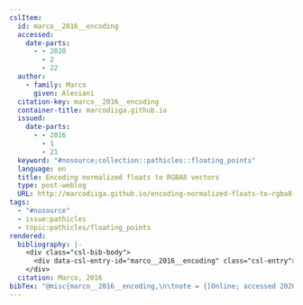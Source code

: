 ```yaml
---
cslItem:
  id: marco__2016__encoding
  accessed:
    date-parts:
      - - 2020
        - 2
        - 22
  author:
    - family: Marco
      given: Alesiani
  citation-key: marco__2016__encoding
  container-title: marcodiiga.github.io
  issued:
    date-parts:
      - - 2016
        - 1
        - 21
  keyword: "#nosource;collection::pathicles::floating_points"
  language: en
  title: Encoding normalized floats to RGBA8 vectors
  type: post-weblog
  URL: http://marcodiiga.github.io/encoding-normalized-floats-to-rgba8-vectors
tags:
  - "#nosource"
  - issue:pathicles
  - topic:pathicles/floating_points
rendered:
  bibliography: |-
    <div class="csl-bib-body">
      <div data-csl-entry-id="marco__2016__encoding" class="csl-entry">Marco, A. 2016 “Encoding normalized floats to RGBA8 vectors,” <i>marcodiiga.github.io</i>, 21 January. Available at: <a href='http://marcodiiga.github.io/encoding-normalized-floats-to-rgba8-vectors'>http://marcodiiga.github.io/encoding-normalized-floats-to-rgba8-vectors</a> (Accessed: February 22, 2020).</div>
    </div>
  citation: Marco, 2016
bibTex: "@misc{marco__2016__encoding,\n\tnote = {[Online; accessed 2020-02-22]},\n\tauthor = {Marco, Alesiani},\n\tyear = {2016},\n\tmonth = {jan 21},\n\ttitle = {Encoding normalized floats to {RGBA8} vectors},\n\thowpublished = {http://marcodiiga.github.io/encoding-normalized-floats-to-rgba8-vectors},\n}\n\n"
---
```

